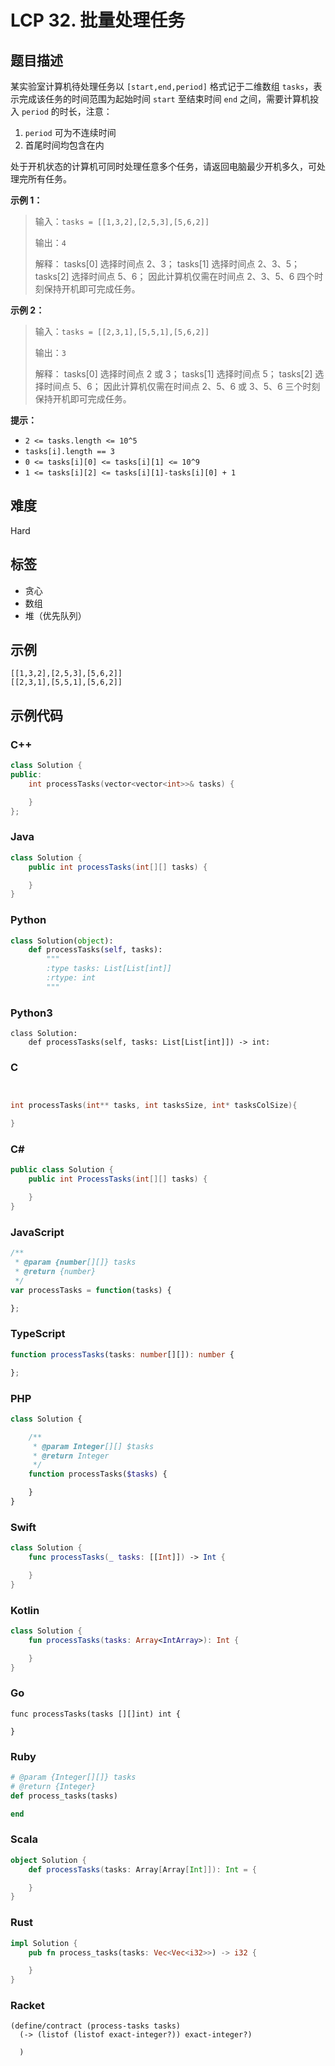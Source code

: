 # LCP 32. 批量处理任务

## 题目描述

某实验室计算机待处理任务以 `[start,end,period]` 格式记于二维数组 `tasks`，表示完成该任务的时间范围为起始时间 `start` 至结束时间 `end` 之间，需要计算机投入 `period` 的时长，注意：
1. `period` 可为不连续时间
2. 首尾时间均包含在内

处于开机状态的计算机可同时处理任意多个任务，请返回电脑最少开机多久，可处理完所有任务。

**示例 1：**
>输入：`tasks = [[1,3,2],[2,5,3],[5,6,2]]`
>
>输出：`4`
>
>解释：
>tasks[0] 选择时间点 2、3；
>tasks[1] 选择时间点 2、3、5；
>tasks[2] 选择时间点 5、6；
>因此计算机仅需在时间点 2、3、5、6 四个时刻保持开机即可完成任务。

**示例 2：**
>输入：`tasks = [[2,3,1],[5,5,1],[5,6,2]]`
>
>输出：`3`
>
>解释：
>tasks[0] 选择时间点 2 或 3；
>tasks[1] 选择时间点 5；
>tasks[2] 选择时间点 5、6；
>因此计算机仅需在时间点 2、5、6 或 3、5、6 三个时刻保持开机即可完成任务。

**提示：**
- `2 <= tasks.length <= 10^5`
- `tasks[i].length == 3`
- `0 <= tasks[i][0] <= tasks[i][1] <= 10^9`
- `1 <= tasks[i][2] <= tasks[i][1]-tasks[i][0] + 1`

## 难度

Hard

## 标签

- 贪心
- 数组
- 堆（优先队列）

## 示例

```
[[1,3,2],[2,5,3],[5,6,2]]
[[2,3,1],[5,5,1],[5,6,2]]
```

## 示例代码

### C++

```cpp
class Solution {
public:
    int processTasks(vector<vector<int>>& tasks) {

    }
};
```

### Java

```java
class Solution {
    public int processTasks(int[][] tasks) {

    }
}
```

### Python

```python
class Solution(object):
    def processTasks(self, tasks):
        """
        :type tasks: List[List[int]]
        :rtype: int
        """
```

### Python3

```python3
class Solution:
    def processTasks(self, tasks: List[List[int]]) -> int:
```

### C

```c


int processTasks(int** tasks, int tasksSize, int* tasksColSize){

}
```

### C#

```csharp
public class Solution {
    public int ProcessTasks(int[][] tasks) {

    }
}
```

### JavaScript

```javascript
/**
 * @param {number[][]} tasks
 * @return {number}
 */
var processTasks = function(tasks) {

};
```

### TypeScript

```typescript
function processTasks(tasks: number[][]): number {

};
```

### PHP

```php
class Solution {

    /**
     * @param Integer[][] $tasks
     * @return Integer
     */
    function processTasks($tasks) {

    }
}
```

### Swift

```swift
class Solution {
    func processTasks(_ tasks: [[Int]]) -> Int {

    }
}
```

### Kotlin

```kotlin
class Solution {
    fun processTasks(tasks: Array<IntArray>): Int {

    }
}
```

### Go

```golang
func processTasks(tasks [][]int) int {

}
```

### Ruby

```ruby
# @param {Integer[][]} tasks
# @return {Integer}
def process_tasks(tasks)

end
```

### Scala

```scala
object Solution {
    def processTasks(tasks: Array[Array[Int]]): Int = {

    }
}
```

### Rust

```rust
impl Solution {
    pub fn process_tasks(tasks: Vec<Vec<i32>>) -> i32 {

    }
}
```

### Racket

```racket
(define/contract (process-tasks tasks)
  (-> (listof (listof exact-integer?)) exact-integer?)

  )
```

